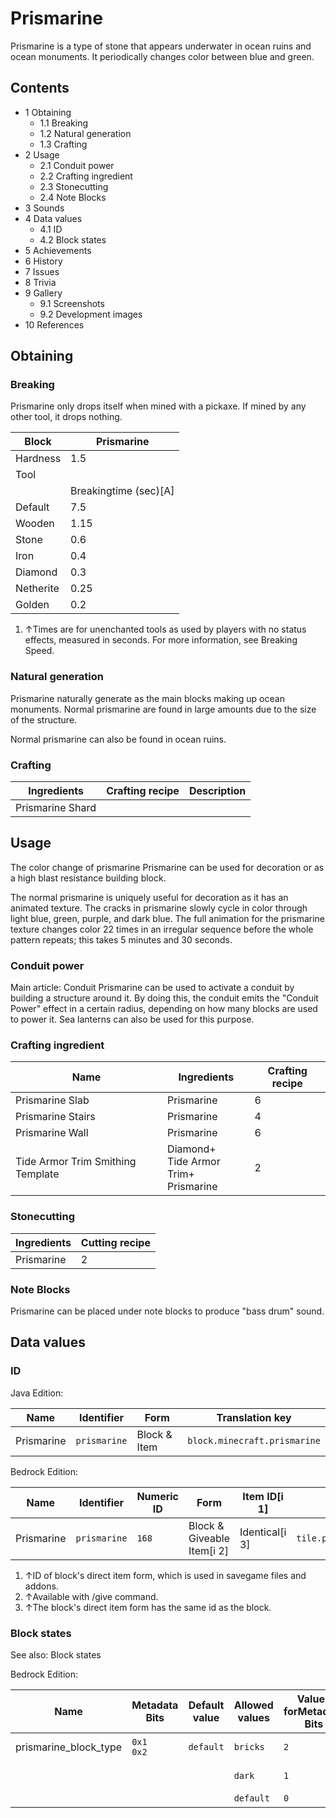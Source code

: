 # Prismarine
Prismarine is a type of stone that appears underwater in ocean ruins and ocean monuments. It periodically changes color between blue and green.

## Contents
- 1 Obtaining
	- 1.1 Breaking
	- 1.2 Natural generation
	- 1.3 Crafting
- 2 Usage
	- 2.1 Conduit power
	- 2.2 Crafting ingredient
	- 2.3 Stonecutting
	- 2.4 Note Blocks
- 3 Sounds
- 4 Data values
	- 4.1 ID
	- 4.2 Block states
- 5 Achievements
- 6 History
- 7 Issues
- 8 Trivia
- 9 Gallery
	- 9.1 Screenshots
	- 9.2 Development images
- 10 References

## Obtaining
### Breaking
Prismarine only drops itself when mined with a pickaxe. If mined by any other tool, it drops nothing.

| Block     | Prismarine            |
|-----------|-----------------------|
| Hardness  | 1.5                   |
| Tool      |                       |
|           | Breakingtime (sec)[A] |
| Default   | 7.5                   |
| Wooden    | 1.15                  |
| Stone     | 0.6                   |
| Iron      | 0.4                   |
| Diamond   | 0.3                   |
| Netherite | 0.25                  |
| Golden    | 0.2                   |

1. ↑Times are for unenchanted tools as used by players with no status effects, measured in seconds. For more information, see Breaking Speed.

### Natural generation
Prismarine naturally generate as the main blocks making up ocean monuments. Normal prismarine are found in large amounts due to the size of the structure. 

Normal prismarine can also be found in ocean ruins.

### Crafting
| Ingredients      | Crafting recipe | Description |
|------------------|-----------------|-------------|
| Prismarine Shard |                 |             |

## Usage
The color change of prismarine
Prismarine can be used for decoration or as a high blast resistance building block.

The normal prismarine is uniquely useful for decoration as it has an animated texture. The cracks in prismarine slowly cycle in color through light blue, green, purple, and dark blue. The full animation for the prismarine texture changes color 22 times in an irregular sequence before the whole pattern repeats; this takes 5 minutes and 30 seconds.

### Conduit power
Main article: Conduit
Prismarine can be used to activate a conduit by building a structure around it. By doing this, the conduit emits the "Conduit Power" effect in a certain radius, depending on how many blocks are used to power it. Sea lanterns can also be used for this purpose.

### Crafting ingredient
| Name                              | Ingredients                                  | Crafting recipe |
|-----------------------------------|----------------------------------------------|-----------------|
| Prismarine Slab                   | Prismarine                                   | 6               |
| Prismarine Stairs                 | Prismarine                                   | 4               |
| Prismarine Wall                   | Prismarine                                   | 6               |
| Tide Armor Trim Smithing Template | Diamond+<br/>Tide Armor Trim+<br/>Prismarine | 2               |

### Stonecutting
| Ingredients | Cutting recipe |
|-------------|----------------|
| Prismarine  | 2              |

### Note Blocks
Prismarine can be placed under note blocks to produce "bass drum" sound.

## Data values
### ID
Java Edition:

| Name       | Identifier   | Form         | Translation key              |
|------------|--------------|--------------|------------------------------|
| Prismarine | `prismarine` | Block & Item | `block.minecraft.prismarine` |

Bedrock Edition:

| Name       | Identifier   | Numeric ID | Form                       | Item ID[i 1]   | Translation key              |
|------------|--------------|------------|----------------------------|----------------|------------------------------|
| Prismarine | `prismarine` | `168`      | Block & Giveable Item[i 2] | Identical[i 3] | `tile.prismarine.rough.name` |

1. ↑ID of block's direct item form, which is used in savegame files and addons.
2. ↑Available with /give command.
3. ↑The block's direct item form has the same id as the block.

### Block states
See also: Block states

Bedrock Edition:

| Name                  | Metadata Bits   | Default value | Allowed values | Values forMetadata Bits | Description       |
|-----------------------|-----------------|---------------|----------------|-------------------------|-------------------|
| prismarine_block_type | `0x1`<br/>`0x2` | `default`     | `bricks`       | `2`                     | Prismarine Bricks |
|                       |                 |               | `dark`         | `1`                     | Dark Prismarine   |
|                       |                 |               | `default`      | `0`                     | Prismarine        |




